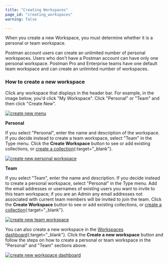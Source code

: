 ```yaml
---
title: "Creating Workspaces"
page_id: "creating_workspaces"
warning: false

---
```

When you create a new Workspace, you must determine whether it is a personal or team workspace.

Postman account users can create an unlimited number of personal workspaces. Users who don't have a Postman account can have only one personal workspace. Postman Pro and Enterprise teams have one default team workspace and can create an unlimited number of workspaces.

### How to create a new workspace

Click any workspace that displays in the header bar. For example, in the image below, you'd click "My Workspace". Click "Personal" or "Team" and then click "Create New".
 
 [![create new menu](https://s3.amazonaws.com/postman-static-getpostman-com/postman-docs/WS-create-new-WS-menu.png)](https://s3.amazonaws.com/postman-static-getpostman-com/postman-docs/WS-create-new-WS-menu.png)
 
**Personal**

If you select "Personal", enter the name and description of the workspace. If you decide instead to create a team workspace, select "Team" in the Type menu. Click the **Create Workspace** button to see or add existing collections, or [create a collection](/docs/postman/collections/creating_collections){:target="_blank"}.

[![create new personal workspace](https://s3.amazonaws.com/postman-static-getpostman-com/postman-docs/WS-create-new-personal.png)](https://s3.amazonaws.com/postman-static-getpostman-com/postman-docs/WS-create-new-personal.png)
 
**Team**

If you select "Team", enter the name and description. If you decide instead to create a personal workspace, select "Personal" in the Type menu. Add the email addresses  or usernames of existing users you want to invite to this team workspace; if you are an Admin any email addresses not associated with current team members will be invited to join the team. Click the **Create Workspace** button to see or add existing collections, or [create a collection](/docs/postman/collections/creating_collections){:target="_blank"}.

[![create new team workspace](https://s3.amazonaws.com/postman-static-getpostman-com/postman-docs/WS-createNewWorkspace-modal.png)](https://s3.amazonaws.com/postman-static-getpostman-com/postman-docs/WS-createNewWorkspace-modal.png)


You can also create a new workspace in the [Workspaces dashboard](https://app.getpostman.com/dashboard){:target="_blank"}. Click the **Create a new workspace** button and follow the steps on how to create a personal or team workspace in the "Personal" and "Team" sections above.
 
 [![create new workspace dashboard](https://s3.amazonaws.com/postman-static-getpostman-com/postman-docs/WS-allWorkspaces-main.png)](https://s3.amazonaws.com/postman-static-getpostman-com/postman-docs/WS-allWorkspaces-main.png)
 
 
 
 











